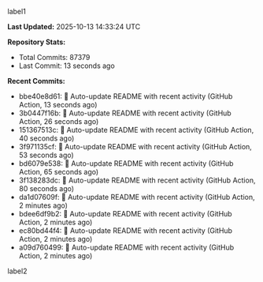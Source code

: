 
label1 
<!-- ACTIVITY_START -->
**Last Updated:** 2025-10-13 14:33:24 UTC

**Repository Stats:**
- Total Commits: 87379
- Last Commit: 13 seconds ago

**Recent Commits:**
- bbe40e8d61: 🤖 Auto-update README with recent activity (GitHub Action, 13 seconds ago)
- 3b0447f16b: 🤖 Auto-update README with recent activity (GitHub Action, 26 seconds ago)
- 151367513c: 🤖 Auto-update README with recent activity (GitHub Action, 40 seconds ago)
- 3f971135cf: 🤖 Auto-update README with recent activity (GitHub Action, 53 seconds ago)
- bd6079e538: 🤖 Auto-update README with recent activity (GitHub Action, 65 seconds ago)
- 3f138283dc: 🤖 Auto-update README with recent activity (GitHub Action, 80 seconds ago)
- da1d07609f: 🤖 Auto-update README with recent activity (GitHub Action, 2 minutes ago)
- bdee6df9b2: 🤖 Auto-update README with recent activity (GitHub Action, 2 minutes ago)
- ec80bd44f4: 🤖 Auto-update README with recent activity (GitHub Action, 2 minutes ago)
- a09d760499: 🤖 Auto-update README with recent activity (GitHub Action, 2 minutes ago)
<!-- ACTIVITY_END -->

label2
